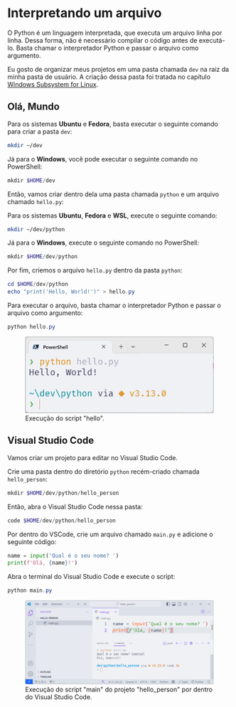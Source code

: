 # Interpretando um arquivo

O Python é um linguagem interpretada, que executa um arquivo linha por linha.
Dessa forma, não é necessário compilar o código antes de executá-lo.
Basta chamar o interpretador Python e passar o arquivo como argumento.

Eu gosto de organizar meus projetos em uma pasta chamada `dev` na raiz da minha pasta de usuário.
A criação dessa pasta foi tratada no capítulo [Windows Subsystem for Linux](/src/chapters/wsl/index.md).

## Olá, Mundo

Para os sistemas **Ubuntu** e **Fedora**, basta executar o seguinte comando para criar a pasta `dev`:

```bash
mkdir ~/dev
```

Já para o **Windows**, você pode executar o seguinte comando no PowerShell:

```powershell
mkdir $HOME/dev
```

Então, vamos criar dentro dela uma pasta chamada `python` e um arquivo chamado `hello.py`:

Para os sistemas **Ubuntu**, **Fedora** e **WSL**, execute o seguinte comando:

```bash
mkdir ~/dev/python
```

Já para o **Windows**, execute o seguinte comando no PowerShell:

```powershell
mkdir $HOME/dev/python
```

Por fim, criemos o arquivo `hello.py` dentro da pasta `python`:

```powershell
cd $HOME/dev/python
echo "print('Hello, World!')" > hello.py
```

Para executar o arquivo, basta chamar o interpretador Python e passar o arquivo como argumento:

```powershell
python hello.py
```

<figure>
<img src="./hello.png" />
<figcaption>Execução do script "hello".</figcaption>
</figure>

## Visual Studio Code

Vamos criar um projeto para editar no Visual Studio Code.

Crie uma pasta dentro do diretório `python` recém-criado chamada `hello_person`:

```powershell
mkdir $HOME/dev/python/hello_person
```

Então, abra o Visual Studio Code nessa pasta:

```powershell
code $HOME/dev/python/hello_person
```

Por dentro do VSCode, crie um arquivo chamado `main.py` e adicione o seguinte código:

```python
name = input('Qual é o seu nome? ')
print(f'Olá, {name}!')
```

Abra o terminal do Visual Studio Code e execute o script:

```powershell
python main.py
```

<figure>
<img src="./hello_person.png" />
<figcaption>Execução do script "main" do projeto "hello_person" por dentro do Visual Studio Code.</figcaption>
</figure>
